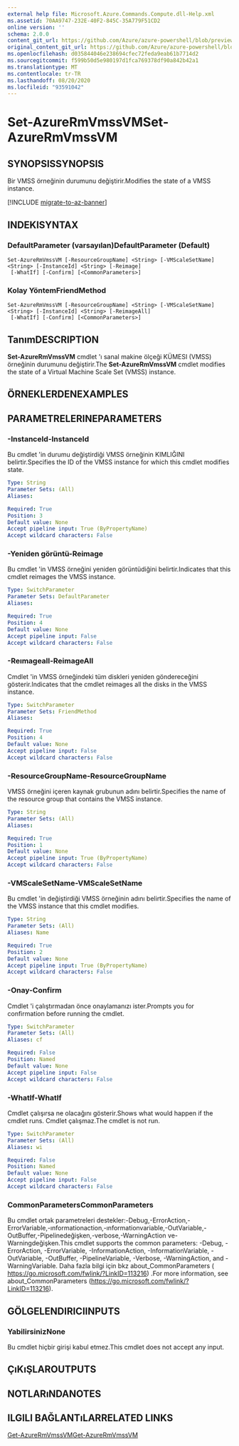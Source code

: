```yaml
---
external help file: Microsoft.Azure.Commands.Compute.dll-Help.xml
ms.assetid: 70AA9747-232E-40F2-845C-35A779F51CD2
online version: ''
schema: 2.0.0
content_git_url: https://github.com/Azure/azure-powershell/blob/preview/src/ResourceManager/Compute/Stack/Commands.Compute/help/Set-AzureRmVmssVM.md
original_content_git_url: https://github.com/Azure/azure-powershell/blob/preview/src/ResourceManager/Compute/Stack/Commands.Compute/help/Set-AzureRmVmssVM.md
ms.openlocfilehash: d035844046e238694cfec72feda9eab61b7714d2
ms.sourcegitcommit: f599b50d5e980197d1fca769378df90a842b42a1
ms.translationtype: MT
ms.contentlocale: tr-TR
ms.lasthandoff: 08/20/2020
ms.locfileid: "93591042"
---
```

# <span data-ttu-id="c7335-101">Set-AzureRmVmssVM</span><span class="sxs-lookup"><span data-stu-id="c7335-101">Set-AzureRmVmssVM</span></span>

## <span data-ttu-id="c7335-102">SYNOPSIS</span><span class="sxs-lookup"><span data-stu-id="c7335-102">SYNOPSIS</span></span>
<span data-ttu-id="c7335-103">Bir VMSS örneğinin durumunu değiştirir.</span><span class="sxs-lookup"><span data-stu-id="c7335-103">Modifies the state of a VMSS instance.</span></span>

[!INCLUDE [migrate-to-az-banner](../../includes/migrate-to-az-banner.md)]

## <span data-ttu-id="c7335-104">INDEKI</span><span class="sxs-lookup"><span data-stu-id="c7335-104">SYNTAX</span></span>

### <span data-ttu-id="c7335-105">DefaultParameter (varsayılan)</span><span class="sxs-lookup"><span data-stu-id="c7335-105">DefaultParameter (Default)</span></span>
```
Set-AzureRmVmssVM [-ResourceGroupName] <String> [-VMScaleSetName] <String> [-InstanceId] <String> [-Reimage]
 [-WhatIf] [-Confirm] [<CommonParameters>]
```

### <span data-ttu-id="c7335-106">Kolay Yöntem</span><span class="sxs-lookup"><span data-stu-id="c7335-106">FriendMethod</span></span>
```
Set-AzureRmVmssVM [-ResourceGroupName] <String> [-VMScaleSetName] <String> [-InstanceId] <String> [-ReimageAll]
 [-WhatIf] [-Confirm] [<CommonParameters>]
```

## <span data-ttu-id="c7335-107">Tanım</span><span class="sxs-lookup"><span data-stu-id="c7335-107">DESCRIPTION</span></span>
<span data-ttu-id="c7335-108">**Set-AzureRmVmssVM** cmdlet 'ı sanal makine ölçeği KÜMESI (VMSS) örneğinin durumunu değiştirir.</span><span class="sxs-lookup"><span data-stu-id="c7335-108">The **Set-AzureRmVmssVM** cmdlet modifies the state of a Virtual Machine Scale Set (VMSS) instance.</span></span>

## <span data-ttu-id="c7335-109">ÖRNEKLERDEN</span><span class="sxs-lookup"><span data-stu-id="c7335-109">EXAMPLES</span></span>

## <span data-ttu-id="c7335-110">PARAMETRELERINE</span><span class="sxs-lookup"><span data-stu-id="c7335-110">PARAMETERS</span></span>

### <span data-ttu-id="c7335-111">-InstanceId</span><span class="sxs-lookup"><span data-stu-id="c7335-111">-InstanceId</span></span>
<span data-ttu-id="c7335-112">Bu cmdlet 'in durumu değiştirdiği VMSS örneğinin KIMLIĞINI belirtir.</span><span class="sxs-lookup"><span data-stu-id="c7335-112">Specifies the ID of the VMSS instance for which this cmdlet modifies state.</span></span>

```yaml
Type: String
Parameter Sets: (All)
Aliases: 

Required: True
Position: 3
Default value: None
Accept pipeline input: True (ByPropertyName)
Accept wildcard characters: False
```

### <span data-ttu-id="c7335-113">-Yeniden görüntü</span><span class="sxs-lookup"><span data-stu-id="c7335-113">-Reimage</span></span>
<span data-ttu-id="c7335-114">Bu cmdlet 'in VMSS örneğini yeniden görüntüdiğini belirtir.</span><span class="sxs-lookup"><span data-stu-id="c7335-114">Indicates that this cmdlet reimages the VMSS instance.</span></span>

```yaml
Type: SwitchParameter
Parameter Sets: DefaultParameter
Aliases: 

Required: True
Position: 4
Default value: None
Accept pipeline input: False
Accept wildcard characters: False
```

### <span data-ttu-id="c7335-115">-Reımageall</span><span class="sxs-lookup"><span data-stu-id="c7335-115">-ReimageAll</span></span>
<span data-ttu-id="c7335-116">Cmdlet 'in VMSS örneğindeki tüm diskleri yeniden göndereceğini gösterir.</span><span class="sxs-lookup"><span data-stu-id="c7335-116">Indicates that the cmdlet reimages all the disks in the VMSS instance.</span></span>

```yaml
Type: SwitchParameter
Parameter Sets: FriendMethod
Aliases: 

Required: True
Position: 4
Default value: None
Accept pipeline input: False
Accept wildcard characters: False
```

### <span data-ttu-id="c7335-117">-ResourceGroupName</span><span class="sxs-lookup"><span data-stu-id="c7335-117">-ResourceGroupName</span></span>
<span data-ttu-id="c7335-118">VMSS örneğini içeren kaynak grubunun adını belirtir.</span><span class="sxs-lookup"><span data-stu-id="c7335-118">Specifies the name of the resource group that contains the VMSS instance.</span></span>

```yaml
Type: String
Parameter Sets: (All)
Aliases: 

Required: True
Position: 1
Default value: None
Accept pipeline input: True (ByPropertyName)
Accept wildcard characters: False
```

### <span data-ttu-id="c7335-119">-VMScaleSetName</span><span class="sxs-lookup"><span data-stu-id="c7335-119">-VMScaleSetName</span></span>
<span data-ttu-id="c7335-120">Bu cmdlet 'in değiştirdiği VMSS örneğinin adını belirtir.</span><span class="sxs-lookup"><span data-stu-id="c7335-120">Specifies the name of the VMSS instance that this cmdlet modifies.</span></span>

```yaml
Type: String
Parameter Sets: (All)
Aliases: Name

Required: True
Position: 2
Default value: None
Accept pipeline input: True (ByPropertyName)
Accept wildcard characters: False
```

### <span data-ttu-id="c7335-121">-Onay</span><span class="sxs-lookup"><span data-stu-id="c7335-121">-Confirm</span></span>
<span data-ttu-id="c7335-122">Cmdlet 'i çalıştırmadan önce onaylamanızı ister.</span><span class="sxs-lookup"><span data-stu-id="c7335-122">Prompts you for confirmation before running the cmdlet.</span></span>

```yaml
Type: SwitchParameter
Parameter Sets: (All)
Aliases: cf

Required: False
Position: Named
Default value: None
Accept pipeline input: False
Accept wildcard characters: False
```

### <span data-ttu-id="c7335-123">-WhatIf</span><span class="sxs-lookup"><span data-stu-id="c7335-123">-WhatIf</span></span>
<span data-ttu-id="c7335-124">Cmdlet çalışırsa ne olacağını gösterir.</span><span class="sxs-lookup"><span data-stu-id="c7335-124">Shows what would happen if the cmdlet runs.</span></span> <span data-ttu-id="c7335-125">Cmdlet çalışmaz.</span><span class="sxs-lookup"><span data-stu-id="c7335-125">The cmdlet is not run.</span></span>

```yaml
Type: SwitchParameter
Parameter Sets: (All)
Aliases: wi

Required: False
Position: Named
Default value: None
Accept pipeline input: False
Accept wildcard characters: False
```

### <span data-ttu-id="c7335-126">CommonParameters</span><span class="sxs-lookup"><span data-stu-id="c7335-126">CommonParameters</span></span>
<span data-ttu-id="c7335-127">Bu cmdlet ortak parametreleri destekler:-Debug,-ErrorAction,-ErrorVariable,-ınformationaction,-ınformationvariable,-OutVariable,-OutBuffer,-Pipelinedeğişken,-verbose,-WarningAction ve-Warningdeğişken.</span><span class="sxs-lookup"><span data-stu-id="c7335-127">This cmdlet supports the common parameters: -Debug, -ErrorAction, -ErrorVariable, -InformationAction, -InformationVariable, -OutVariable, -OutBuffer, -PipelineVariable, -Verbose, -WarningAction, and -WarningVariable.</span></span> <span data-ttu-id="c7335-128">Daha fazla bilgi için bkz about_CommonParameters ( https://go.microsoft.com/fwlink/?LinkID=113216) .</span><span class="sxs-lookup"><span data-stu-id="c7335-128">For more information, see about_CommonParameters (https://go.microsoft.com/fwlink/?LinkID=113216).</span></span>

## <span data-ttu-id="c7335-129">GÖLGELENDIRICI</span><span class="sxs-lookup"><span data-stu-id="c7335-129">INPUTS</span></span>

### <span data-ttu-id="c7335-130">Yabilirsiniz</span><span class="sxs-lookup"><span data-stu-id="c7335-130">None</span></span>
<span data-ttu-id="c7335-131">Bu cmdlet hiçbir girişi kabul etmez.</span><span class="sxs-lookup"><span data-stu-id="c7335-131">This cmdlet does not accept any input.</span></span>

## <span data-ttu-id="c7335-132">ÇıKıŞLAR</span><span class="sxs-lookup"><span data-stu-id="c7335-132">OUTPUTS</span></span>

## <span data-ttu-id="c7335-133">NOTLARıNDA</span><span class="sxs-lookup"><span data-stu-id="c7335-133">NOTES</span></span>

## <span data-ttu-id="c7335-134">ILGILI BAĞLANTıLAR</span><span class="sxs-lookup"><span data-stu-id="c7335-134">RELATED LINKS</span></span>

[<span data-ttu-id="c7335-135">Get-AzureRmVmssVM</span><span class="sxs-lookup"><span data-stu-id="c7335-135">Get-AzureRmVmssVM</span></span>](./Get-AzureRmVmssVM.md)
